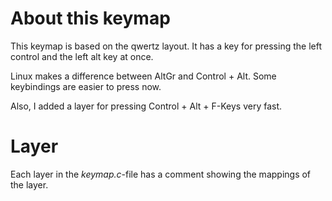 # About this keymap

This keymap is based on the qwertz layout.
It has a key for pressing the left control and the left alt key at once.

Linux makes a difference between AltGr and Control + Alt. Some keybindings are easier to press now.

Also, I added a layer for pressing Control + Alt + F-Keys very fast.

# Layer

Each layer in the *keymap.c*-file has a comment showing the mappings of the layer.
